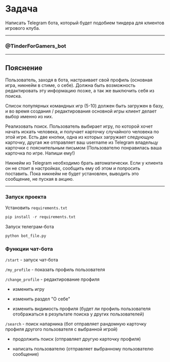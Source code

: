 # Задача

Написать Telegram бота, который будет подобием тиндера для клиентов игрового клуба.

---

### @TinderForGamers_bot

---

## Пояснение

Пользователь, заходя в бота, настраивает свой профиль (основная игра, никнейм в стиме, о себе). Должна быть возможность редактировать эту информацию позже, а так же выключить себя из поиска.

Список популярных командных игр (5-10) должен быть загружен в базу, и во время создания / редактирования основной игры клиент делает выбор именно из них.

Реализовать поиск. Пользователь выбирает игру, по которой хочет начать искать человека, и получает карточку случайного человека по этой игре. Есть две кнопки, одна из которых загружает следующую карточку, другая же отправляет ваш username из Telegram владельцу карточки с пояснительным письмом (Пользователю <username> понравилась ваша карточка по игре. Напиши ему!)

Никнейм из Telegram необходимо брать автоматически. Если у клиента он не стоит в настройках, сообщить ему об этом и попросить поставить. Пока никнейм не будет установлен, выводить это сообщение, не пуская в акцию.

---

### Запуск проекта
Установить `requirements.txt` 
```python
pip install -r requirements.txt
```

Запуск телеграм-бота
```python
python bot_file.py
```

### Функции чат-бота

`/start` - запуск чат-бота

`/my_profile` - показать профиль пользователя

`/change_profile` - редактирование профиля

* изменить игру

* изменить раздел "О себе"

* изменить видимость профиля (будет ли профиль пользователя отображаться в результате поиска у других пользователей)

`/search` - поиск напарника (бот отправляет рандомную карточку профиля другого пользователя с выбранной игрой)

* продолжить поиск (отправляет другую карточку профиля)

* написать пользователю (отправляет выбранному пользователю сообщение)